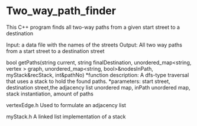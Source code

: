 # Two_way_path_finder
This C++ program finds all two-way paths from a given start street to a destination

Input: a data file with the names of the streets 
Output: All two way paths from a start street to a destination street

bool getPaths(string current, string finalDestination, unordered_map<string, vertex<string> > graph, unordered_map<string, bool>&nodesInPath, myStack<string>&recStack, int&pathNo) 
*function description: A dfs-type traversal that uses a stack to hold the found paths.
*parameters: start street, destination street,the adjacency list unordered map, inPath unordered map, stack instantiation, amount of paths

vertexEdge.h 
  Used to formulate an adjacency list 
  
myStack.h
  A linked list implementation of a stack
